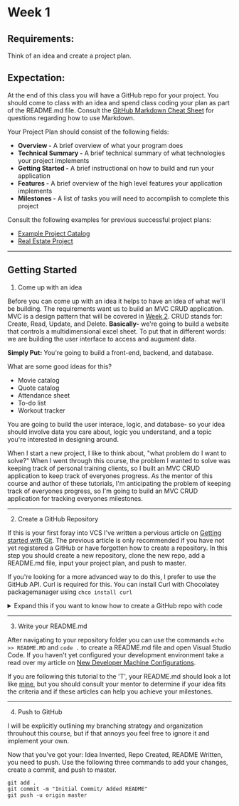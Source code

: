 # Week 1

## Requirements:
Think of an idea and create a project plan.

## Expectation:
At the end of this class you will have a GitHub repo for your project. You should come to class with an idea and spend class coding your plan as part of the README.md file. Consult the [GitHub Markdown Cheat Sheet](https://github.com/adam-p/markdown-here/wiki/Markdown-Cheatsheet) for questions regarding how to use Markdown. 

Your Project Plan should consist of the following fields:

- **Overview -** A brief overview of what your program does
- **Technical Summary -** A brief technical summary of what technologies your project implements
- **Getting Started -** A brief instructional on how to build and run your application
- **Features -** A brief overview of the high level features your application implements
- **Milestones -** A list of tasks you will need to accomplish to complete this project

Consult the following examples for previous successful project plans:

- [Example Project Catalog](https://github.com/dvdmrk/ExampleProjectCatalog)
- [Real Estate Project](https://github.com/jsaucedo294/cl_realEstateProject)

---

## Getting Started

1. Come up with an idea

Before you can come up with an idea it helps to have an idea of what we'll be building. The requirements want us to build an MVC CRUD application. MVC is a design pattern that will be covered in [Week 2](). CRUD stands for: Create, Read, Update, and Delete. **Basically-** we're going to build a website that controls a multidimensional excel sheet. To put that in different words: we are building the user interface to access and augument data.

**Simply Put:** You're going to build a front-end, backend, and database.

What are some good ideas for this?

- Movie catalog
- Quote catalog
- Attendance sheet
- To-do list
- Workout tracker

You are going to build the user interace, logic, and database- so your idea should involve data you care about, logic you understand, and a topic you're interested in designing around. 

When I start a new project, I like to think about, "what problem do I want to solve?" When I went through this course, the problem I wanted to solve was keeping track of personal training clients, so I built an MVC CRUD application to keep track of everyones progress. As the mentor of this course and author of these tutorials, I'm anticipating the problem of keeping track of everyones progress, so I'm going to build an MVC CRUD application for tracking everyones milestones. 

---

2. Create a GitHub Repository

If this is your first foray into VCS I've written a pervious article on [Getting started with Git](https://davewritescode.com/blog/getting-started-with-git/). The previous article is only recommended if you have not yet registered a GitHub or have forgotten how to create a repository. In this step you should create a new repository, clone the new repo, add a README.md file, input your project plan, and push to master.

If you're looking for a more advanced way to do this, I prefer to use the GitHub API. Curl is required for this. You can install Curl with Chocolatey packagemanager using <code>chco install curl</code>

<details>
<summary>Expand this if you want to know how to create a GitHub repo with code</summary>

Substitute anything inside of the square brackets with your values. You will be asked for your password.

```curl
curl -u [Your GitHub Username] https://api.github.com/user/repos -d "{\"name\":\"[Name of your desired repository]\", \"description\": \"[Description of your desired repository] \"}"
```

This will allow you to then perform the command <code>git clone https://github.com/[Your GitHub Username]/[Your newly created Repository name]</code>

</details>

---

3. Write your README.md

After navigating to your repository folder you can use the commands <code>echo >> README.MD</code> and <code>code .</code> to create a README.md file and open Visual Studio Code. If you haven't yet configured your development environment take a read over my article on [New Developer Machine Configurations](https://davewritescode.com/blog/new-developer-machine-setup-guide/).

If you are following this tutorial to the 'T', your README.md should look a lot like [mine](https://github.com/dvdmrk/ExampleProjectCatalog/blob/master/README.md), but you should consult your mentor to determine if your idea fits the criteria and if these articles can help you achieve your milestones. 

---

4. Push to GitHub

I will be explicitly outlining my branching strategy and organization throuhout this course, but if that annoys you feel free to ignore it and implement your own. 

Now that you've got your: Idea Invented, Repo Created, README Written, you need to push. Use the following three commands to add your changes, create a commit, and push to master.

```
git add .
git commit -m "Initial Commit/ Added README"
git push -u origin master